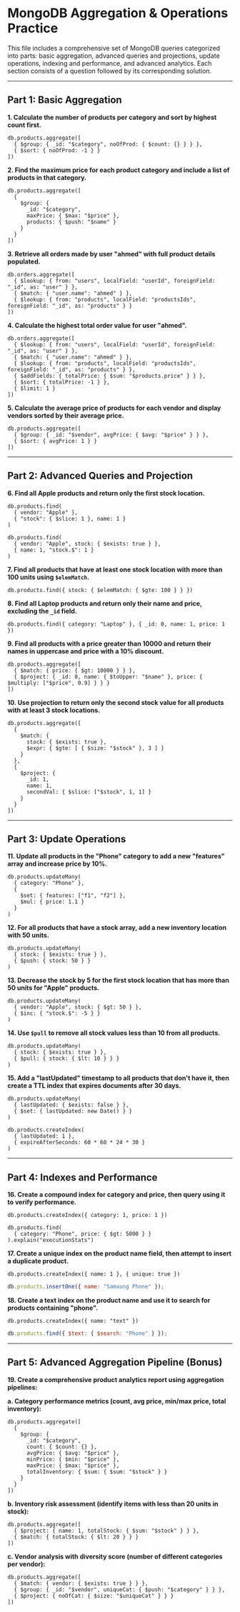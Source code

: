 # MongoDB Aggregation & Operations Practice

This file includes a comprehensive set of MongoDB queries categorized into parts: basic aggregation, advanced queries and projections, update operations, indexing and performance, and advanced analytics. Each section consists of a question followed by its corresponding solution.

---

## Part 1: Basic Aggregation

**1. Calculate the number of products per category and sort by highest count first.**

```
db.products.aggregate([
  { $group: { _id: "$category", noOfProd: { $count: {} } } },
  { $sort: { noOfProd: -1 } }
])
```

**2. Find the maximum price for each product category and include a list of products in that category.**

```
db.products.aggregate([
  {
    $group: {
      _id: "$category",
      maxPrice: { $max: "$price" },
      products: { $push: "$name" }
    }
  }
])
```

**3. Retrieve all orders made by user "ahmed" with full product details populated.**

```
db.orders.aggregate([
  { $lookup: { from: "users", localField: "userId", foreignField: "_id", as: "user" } },
  { $match: { "user.name": "ahmed" } },
  { $lookup: { from: "products", localField: "productsIds", foreignField: "_id", as: "products" } }
])
```

**4. Calculate the highest total order value for user "ahmed".**

```
db.orders.aggregate([
  { $lookup: { from: "users", localField: "userId", foreignField: "_id", as: "user" } },
  { $match: { "user.name": "ahmed" } },
  { $lookup: { from: "products", localField: "productsIds", foreignField: "_id", as: "products" } },
  { $addFields: { totalPrice: { $sum: "$products.price" } } },
  { $sort: { totalPrice: -1 } },
  { $limit: 1 }
])
```

**5. Calculate the average price of products for each vendor and display vendors sorted by their average price.**

```
db.products.aggregate([
  { $group: { _id: "$vendor", avgPrice: { $avg: "$price" } } },
  { $sort: { avgPrice: 1 } }
])
```

---

## Part 2: Advanced Queries and Projection

**6. Find all Apple products and return only the first stock location.**

```
db.products.find(
  { vendor: "Apple" },
  { "stock": { $slice: 1 }, name: 1 }
)

db.products.find(
  { vendor: "Apple", stock: { $exists: true } },
  { name: 1, "stock.$": 1 }
)
```

**7. Find all products that have at least one stock location with more than 100 units using `$elemMatch`.**

```
db.products.find({ stock: { $elemMatch: { $gte: 100 } } })
```

**8. Find all Laptop products and return only their name and price, excluding the `_id` field.**

```
db.products.find({ category: "Laptop" }, { _id: 0, name: 1, price: 1 })
```

**9. Find all products with a price greater than 10000 and return their names in uppercase and price with a 10% discount.**

```
db.products.aggregate([
  { $match: { price: { $gt: 10000 } } },
  { $project: { _id: 0, name: { $toUpper: "$name" }, price: { $multiply: ["$price", 0.9] } } }
])
```

**10. Use projection to return only the second stock value for all products with at least 3 stock locations.**

```
db.products.aggregate([
  {
    $match: {
      stock: { $exists: true },
      $expr: { $gte: [ { $size: "$stock" }, 3 ] }
    }
  },
  {
    $project: {
      _id: 1,
      name: 1,
      secondVal: { $slice: ["$stock", 1, 1] }
    }
  }
])
```

---

## Part 3: Update Operations

**11. Update all products in the "Phone" category to add a new "features" array and increase price by 10%.**

```
db.products.updateMany(
  { category: "Phone" },
  {
    $set: { features: ["f1", "f2"] },
    $mul: { price: 1.1 }
  }
)
```

**12. For all products that have a stock array, add a new inventory location with 50 units.**

```
db.products.updateMany(
  { stock: { $exists: true } },
  { $push: { stock: 50 } }
)
```

**13. Decrease the stock by 5 for the first stock location that has more than 50 units for "Apple" products.**

```
db.products.updateMany(
  { vendor: "Apple", stock: { $gt: 50 } },
  { $inc: { "stock.$": -5 } }
)
```

**14. Use `$pull` to remove all stock values less than 10 from all products.**

```
db.products.updateMany(
  { stock: { $exists: true } },
  { $pull: { stock: { $lt: 10 } } }
)
```

**15. Add a "lastUpdated" timestamp to all products that don't have it, then create a TTL index that expires documents after 30 days.**

```
db.products.updateMany(
  { lastUpdated: { $exists: false } },
  { $set: { lastUpdated: new Date() } }
)

db.products.createIndex(
  { lastUpdated: 1 },
  { expireAfterSeconds: 60 * 60 * 24 * 30 }
)
```

---

## Part 4: Indexes and Performance

**16. Create a compound index for category and price, then query using it to verify performance.**

```
db.products.createIndex({ category: 1, price: 1 })

db.products.find(
  { category: "Phone", price: { $gt: 5000 } }
).explain("executionStats")
```

**17. Create a unique index on the product name field, then attempt to insert a duplicate product.**

```
db.products.createIndex({ name: 1 }, { unique: true })
```

```jsx
db.products.insertOne({ name: "Samaung Phone" });
```

**18. Create a text index on the product name and use it to search for products containing "phone".**

```
db.products.createIndex({ name: "text" })
```

```jsx
db.products.find({ $text: { $search: "Phone" } });
```

---

## Part 5: Advanced Aggregation Pipeline (Bonus)

**19. Create a comprehensive product analytics report using aggregation pipelines:**

**a. Category performance metrics (count, avg price, min/max price, total inventory):**

```
db.products.aggregate([
  {
    $group: {
      _id: "$category",
      count: { $count: {} },
      avgPrice: { $avg: "$price" },
      minPrice: { $min: "$price" },
      maxPrice: { $max: "$price" },
      totalInventory: { $sum: { $sum: "$stock" } }
    }
  }
])
```

**b. Inventory risk assessment (identify items with less than 20 units in stock):**

```
db.products.aggregate([
  { $project: { name: 1, totalStock: { $sum: "$stock" } } },
  { $match: { totalStock: { $lt: 20 } } }
])
```

**c. Vendor analysis with diversity score (number of different categories per vendor):**

```
db.products.aggregate([
  { $match: { vendor: { $exists: true } } },
  { $group: { _id: "$vendor", uniqueCat: { $push: "$category" } } },
  { $project: { noOfCat: { $size: "$uniqueCat" } } }
])
```
